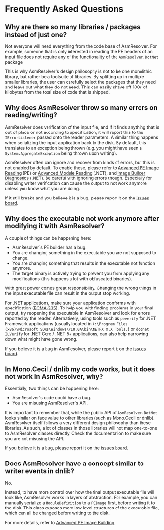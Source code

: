 # Frequently Asked Questions

## Why are there so many libraries / packages instead of just one?

Not everyone will need everything from the code base of AsmResolver. For
example, someone that is only interested in reading the PE headers of an
input file does not require any of the functionality of the
`AsmResolver.DotNet` package.

This is why AsmResolver\'s design philosophy is not to be one monolithic
library, but rather be a toolsuite of libraries. By splitting up in
multiple smaller libraries, the user can carefully select the packages
that they need and leave out what they do not need. This can easily
shave off 100s of kilobytes from the total size of code that is shipped.

## Why does AsmResolver throw so many errors on reading/writing?

AsmResolver does verification of the input file, and if it finds
anything that is out of place or not according to specification, it will
report this to the `IErrorListener` passed onto the reader parameters. A
similar thing happens when serializing the input application back to the
disk. By default, this translates to an exception being thrown (e.g. you
might have seen a `System.AggregateException` being thrown upon
writing).

AsmResolver often can ignore and recover from kinds of errors, but this
is not enabled by default. To enable these, please refer to
[Advanced PE Image Reading](peimage/advanced-pe-reading.md#custom-error-handling) (PE)
or [Advanced Module Reading](dotnet/advanced-module-reading.md#pe-image-reading-parameters) (.NET),
and [Image Builder Diagnostics](dotnet/advanced-pe-image-building.md#image-builder-diagnostics) (.NET).
Be careful with ignoring errors though. Especially for disabling writer
verification can cause the output to not work anymore unless you know
what you are doing.

If it still breaks and you believe it is a bug, please report it on the
[issues board](https://github.com/Washi1337/AsmResolver/issues).

## Why does the executable not work anymore after modifying it with AsmResolver?

A couple of things can be happening here:

-   AsmResolver´s PE builder has a bug.
-   You are changing something in the executable you are not supposed to
    change.
-   You are changing something that results in the executable not
    function anymore.
-   The target binary is actively trying to prevent you from applying
    any modifications (this happens a lot with obfuscated binaries).

With great power comes great responsibility. Changing the wrong things
in the input executable file can result in the output stop working.

For .NET applications, make sure your application conforms with
specification
([ECMA-335](https://www.ecma-international.org/publications/files/ECMA-ST/ECMA-335.pdf)).
To help you with finding problems in your final output, try reopening
the executable in AsmResolver and look for errors reported by the
reader. Alternatively, using tools such as `peverify` for .NET Framework
applications (usually located in
`C:\Program Files (x86)\Microsoft SDKs\Windows\v10.0A\bin\NETFX X.X Tools.`)
or `dotnet ILVerify` for .NET Core / .NET 5+ applications, can also help
narrowing down what might have gone wrong.

If you believe it is a bug in AsmResolver, please report it on the
[issues board](https://github.com/Washi1337/AsmResolver/issues).

## In Mono.Cecil / dnlib my code works, but it does not work in AsmResolver, why?

Essentially, two things can be happening here:

-   AsmResolver´s code could have a bug.
-   You are misusing AsmResolver´s API.

It is important to remember that, while the public API of
`AsmResolver.DotNet` looks similar on face value to other libraries
(such as Mono.Cecil or dnlib), AsmResolver itself follows a very
different design philosophy than these libraries. As such, a lot of
classes in those libraries will not map one-to-one to AsmResolver
classes directly. Check the documentation to make sure you are not
misusing the API.

If you believe it is a bug, please report it on the [issues
board](https://github.com/Washi1337/AsmResolver/issues).

## Does AsmResolver have a concept similar to writer events in dnlib?

No.

Instead, to have more control over how the final output executable file
will look like, AsmResolver works in layers of abstraction. For example,
you can manually serialize a `ModuleDefinition` to a `PEImage` first,
before writing it to the disk. This class exposes more low level
structures of the executable file, which can all be changed before
writing to the disk.

For more details, refer to [Advanced PE Image Building](dotnet/advanced-pe-image-building.md)
